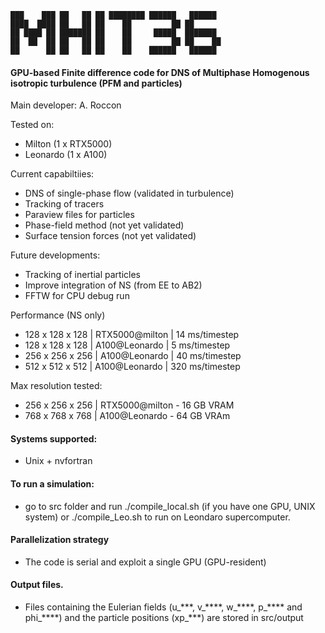 
~~~text
███    ███ ██   ██ ██ ████████ ██████   ██████  
████  ████ ██   ██ ██    ██         ██ ██       
██ ████ ██ ███████ ██    ██     █████  ███████  
██  ██  ██ ██   ██ ██    ██         ██ ██    ██ 
██      ██ ██   ██ ██    ██    ██████   ██████         
~~~


#### GPU-based Finite difference code for DNS of Multiphase Homogenous isotropic turbulence (PFM and particles)

Main developer: A. Roccon 

Tested on:
* Milton (1 x RTX5000)
* Leonardo (1 x A100)

Current capabiltiies:
* DNS of single-phase flow (validated in turbulence)
* Tracking of tracers
* Paraview files for particles
* Phase-field method (not yet validated)
* Surface tension forces (not yet validated)

Future developments:
* Tracking of inertial particles
* Improve integration of NS (from EE to AB2)
* FFTW for CPU debug run 

Performance (NS only)
* 128 x 128 x 128 | RTX5000@milton |  14 ms/timestep
* 128 x 128 x 128 | A100@Leonardo  |   5 ms/timestep
* 256 x 256 x 256 | A100@Leonardo  |  40 ms/timestep
* 512 x 512 x 512 | A100@Leonardo  | 320 ms/timestep


Max resolution tested:
* 256 x 256 x 256 | RTX5000@milton - 16 GB VRAM
* 768 x 768 x 768 | A100@Leonardo - 64 GB VRAm

#### Systems supported:
* Unix + nvfortran 

#### To run a simulation:
* go to src folder and run ./compile_local.sh (if you have one GPU, UNIX system) or ./compile_Leo.sh to run on Leondaro supercomputer.

#### Parallelization strategy
* The code is serial and exploit a single GPU (GPU-resident)

#### Output files.
* Files containing the Eulerian fields (u\_\*\*\*, v\_\*\*\*\*, w\_\*\*\*\*, p\_\*\*\*\* and phi\_\*\*\*\*) and the particle positions (xp\_\*\*\*) are stored in src/output

